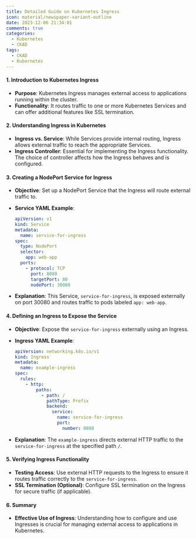 ```yaml
---
title: Detailed Guide on Kubernetes Ingress
icon: material/newspaper-variant-outline
date: 2023-12-06 21:34:01
comments: true
categories:
  - Kubernetes
  - CKAD
tags:
  - CKAD
  - Kubernetes
---
```


#### 1. Introduction to Kubernetes Ingress

- **Purpose**: Kubernetes Ingress manages external access to applications running within the cluster.
- **Functionality**: It routes traffic to one or more Kubernetes Services and can offer additional features like SSL termination.

#### 2. Understanding Ingress in Kubernetes

- **Ingress vs. Service**: While Services provide internal routing, Ingress allows external traffic to reach the appropriate Services.
- **Ingress Controller**: Essential for implementing the Ingress functionality. The choice of controller affects how the Ingress behaves and is configured.

#### 3. Creating a NodePort Service for Ingress

- **Objective**: Set up a NodePort Service that the Ingress will route external traffic to.
- **Service YAML Example**:

     ```yaml
     apiVersion: v1
     kind: Service
     metadata:
       name: service-for-ingress
     spec:
       type: NodePort
       selector:
         app: web-app
       ports:
         - protocol: TCP
           port: 8080
           targetPort: 80
           nodePort: 30080
     ```

- **Explanation**: This Service, `service-for-ingress`, is exposed externally on port 30080 and routes traffic to pods labeled `app: web-app`.

#### 4. Defining an Ingress to Expose the Service

- **Objective**: Expose the `service-for-ingress` externally using an Ingress.
- **Ingress YAML Example**:

     ```yaml
     apiVersion: networking.k8s.io/v1
     kind: Ingress
     metadata:
       name: example-ingress
     spec:
       rules:
         - http:
             paths:
               - path: /
                 pathType: Prefix
                 backend:
                   service:
                     name: service-for-ingress
                     port:
                       number: 8080
     ```

- **Explanation**: The `example-ingress` directs external HTTP traffic to the `service-for-ingress` at the specified path `/`.

#### 5. Verifying Ingress Functionality

- **Testing Access**: Use external HTTP requests to the Ingress to ensure it routes traffic correctly to the `service-for-ingress`.
- **SSL Termination (Optional)**: Configure SSL termination on the Ingress for secure traffic (if applicable).

#### 6. Summary

- **Effective Use of Ingress**: Understanding how to configure and use Ingresses is crucial for managing external access to applications in Kubernetes.

